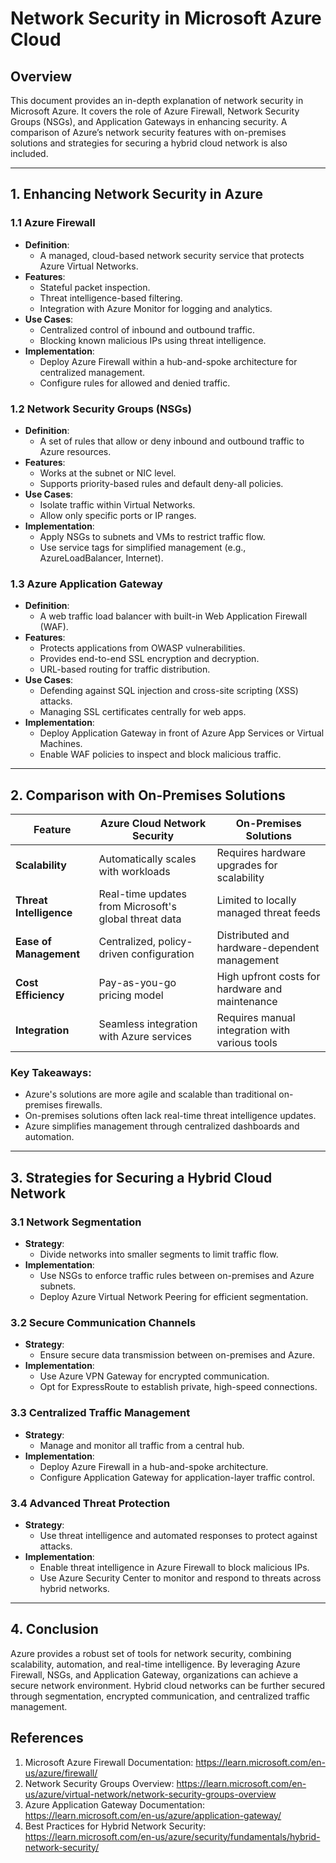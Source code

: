 
# Network Security in Microsoft Azure Cloud

## Overview
This document provides an in-depth explanation of network security in Microsoft Azure. It covers the role of Azure Firewall, Network Security Groups (NSGs), and Application Gateways in enhancing security. A comparison of Azure’s network security features with on-premises solutions and strategies for securing a hybrid cloud network is also included.

---

## 1. **Enhancing Network Security in Azure**

### **1.1 Azure Firewall**
- **Definition**:
  - A managed, cloud-based network security service that protects Azure Virtual Networks.
- **Features**:
  - Stateful packet inspection.
  - Threat intelligence-based filtering.
  - Integration with Azure Monitor for logging and analytics.
- **Use Cases**:
  - Centralized control of inbound and outbound traffic.
  - Blocking known malicious IPs using threat intelligence.
- **Implementation**:
  - Deploy Azure Firewall within a hub-and-spoke architecture for centralized management.
  - Configure rules for allowed and denied traffic.

### **1.2 Network Security Groups (NSGs)**
- **Definition**:
  - A set of rules that allow or deny inbound and outbound traffic to Azure resources.
- **Features**:
  - Works at the subnet or NIC level.
  - Supports priority-based rules and default deny-all policies.
- **Use Cases**:
  - Isolate traffic within Virtual Networks.
  - Allow only specific ports or IP ranges.
- **Implementation**:
  - Apply NSGs to subnets and VMs to restrict traffic flow.
  - Use service tags for simplified management (e.g., AzureLoadBalancer, Internet).

### **1.3 Azure Application Gateway**
- **Definition**:
  - A web traffic load balancer with built-in Web Application Firewall (WAF).
- **Features**:
  - Protects applications from OWASP vulnerabilities.
  - Provides end-to-end SSL encryption and decryption.
  - URL-based routing for traffic distribution.
- **Use Cases**:
  - Defending against SQL injection and cross-site scripting (XSS) attacks.
  - Managing SSL certificates centrally for web apps.
- **Implementation**:
  - Deploy Application Gateway in front of Azure App Services or Virtual Machines.
  - Enable WAF policies to inspect and block malicious traffic.

---

## 2. **Comparison with On-Premises Solutions**

| Feature                | Azure Cloud Network Security                          | On-Premises Solutions                                |
|------------------------|-------------------------------------------------------|-----------------------------------------------------|
| **Scalability**        | Automatically scales with workloads                   | Requires hardware upgrades for scalability          |
| **Threat Intelligence**| Real-time updates from Microsoft's global threat data | Limited to locally managed threat feeds             |
| **Ease of Management** | Centralized, policy-driven configuration              | Distributed and hardware-dependent management       |
| **Cost Efficiency**    | Pay-as-you-go pricing model                           | High upfront costs for hardware and maintenance     |
| **Integration**        | Seamless integration with Azure services              | Requires manual integration with various tools      |

### **Key Takeaways**:
- Azure's solutions are more agile and scalable than traditional on-premises firewalls.
- On-premises solutions often lack real-time threat intelligence updates.
- Azure simplifies management through centralized dashboards and automation.

---

## 3. **Strategies for Securing a Hybrid Cloud Network**

### **3.1 Network Segmentation**
- **Strategy**:
  - Divide networks into smaller segments to limit traffic flow.
- **Implementation**:
  - Use NSGs to enforce traffic rules between on-premises and Azure subnets.
  - Deploy Azure Virtual Network Peering for efficient segmentation.

### **3.2 Secure Communication Channels**
- **Strategy**:
  - Ensure secure data transmission between on-premises and Azure.
- **Implementation**:
  - Use Azure VPN Gateway for encrypted communication.
  - Opt for ExpressRoute to establish private, high-speed connections.

### **3.3 Centralized Traffic Management**
- **Strategy**:
  - Manage and monitor all traffic from a central hub.
- **Implementation**:
  - Deploy Azure Firewall in a hub-and-spoke architecture.
  - Configure Application Gateway for application-layer traffic control.

### **3.4 Advanced Threat Protection**
- **Strategy**:
  - Use threat intelligence and automated responses to protect against attacks.
- **Implementation**:
  - Enable threat intelligence in Azure Firewall to block malicious IPs.
  - Use Azure Security Center to monitor and respond to threats across hybrid networks.

---

## 4. **Conclusion**
Azure provides a robust set of tools for network security, combining scalability, automation, and real-time intelligence. By leveraging Azure Firewall, NSGs, and Application Gateway, organizations can achieve a secure network environment. Hybrid cloud networks can be further secured through segmentation, encrypted communication, and centralized traffic management.

## References
1. Microsoft Azure Firewall Documentation: https://learn.microsoft.com/en-us/azure/firewall/
2. Network Security Groups Overview: https://learn.microsoft.com/en-us/azure/virtual-network/network-security-groups-overview
3. Azure Application Gateway Documentation: https://learn.microsoft.com/en-us/azure/application-gateway/
4. Best Practices for Hybrid Network Security: https://learn.microsoft.com/en-us/azure/security/fundamentals/hybrid-network-security/
